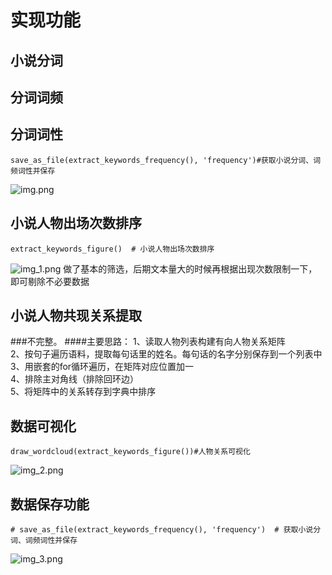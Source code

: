 # 实现功能

## 小说分词

## 分词词频

## 分词词性

    save_as_file(extract_keywords_frequency(), 'frequency')#获取小说分词、词频词性并保存

![img.png](img.png)

## 小说人物出场次数排序

    extract_keywords_figure()  # 小说人物出场次数排序

![img_1.png](img_1.png)
做了基本的筛选，后期文本量大的时候再根据出现次数限制一下，即可剔除不必要数据

## 小说人物共现关系提取

###不完整。
####主要思路：
1、读取人物列表构建有向人物关系矩阵\
2、按句子遍历语料，提取每句话里的姓名。每句话的名字分别保存到一个列表中\
3、用嵌套的for循环遍历，在矩阵对应位置加一\
4、排除主对角线（排除回环边）\
5、将矩阵中的关系转存到字典中排序

## 数据可视化

    draw_wordcloud(extract_keywords_figure())#人物关系可视化

![img_2.png](img_2.png)

## 数据保存功能

    # save_as_file(extract_keywords_frequency(), 'frequency')  # 获取小说分词、词频词性并保存

![img_3.png](img_3.png)
